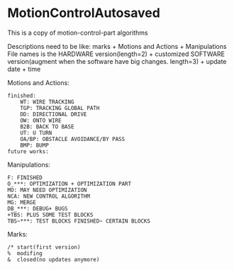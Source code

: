 # MotionControlAutosaved
This is a copy of motion-control-part algorithms

Descriptions need to be like: marks + Motions and Actions + Manipulations
File names is the HARDWARE version(length=2) + customized SOFTWARE version(augment when the software have big changes. length=3) + update date + time


Motions and Actions:

	finished:
		WT: WIRE TRACKING
		TGP: TRACKING GLOBAL PATH
		DD: DIRECTIONAL DRIVE
		OW: ONTO WIRE
		B2B: BACK TO BASE
		UT: U TURN
		OA/BP: OBSTACLE AVOIDANCE/BY PASS
		BMP: BUMP
	future works:
	


Manipulations:
	
	F: FINISHED
	O_***: OPTIMIZATION + OPTIMIZATION PART
	MO: MAY NEED OPTIMIZATION
	NCA: NEW CONTROL ALGORITHM
	MG: MERGE
	DB_***: DEBUG+ BUGS
	+TBS: PLUS SOME TEST BLOCKS
	TBS~***: TEST BLOCKS FINISHED~ CERTAIN BLOCKS

Marks:

	/* start(first version)
	%  modifing
	&  closed(no updates anymore)